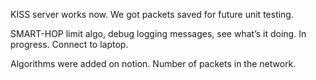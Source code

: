 KISS server works now. We got packets saved for future unit testing.

SMART-HOP limit algo, debug logging messages, see what’s it doing. In progress. Connect to laptop.

Algorithms were added on notion. Number of packets in the network.
